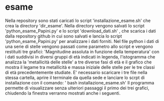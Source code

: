 # esame
Nella repository sono stati caricati lo script 'installazione_esame.sh' che crea la directory 'dir_esame'. Nella directory vengono salvati lo script 'python_esame_Papini.py' e lo script  'download_dati.sh' , che scarica i dati dalla repository github in cui sono salvati e lancia lo script 'python_esame_Papini.py' per analizzare i dati forniti. Nel file python i dati di una serie di stelle vengono passati come parametro allo script e vengono restituiti tre grafici: 'Magnitudine assoluta in funzione della temperatura' con i dati suddivisi in diversi gruppi di età indicati in legenda, l'istogramma che analizza la 'metallicità delle stelle' a tre diverse fasi di età e il grafico che mostra il legame tra metallicità e massa iniziale delle stelle per le tre classi di età precedentemente studiate.
E' necessario scaricare i tre file nella stessa cartella, aprire il terminale da quella sede e lanciare lo scrpt di installazione con il comando: ' bash installazione_esame.sh'
Il programma permette di visualizzare senza ulteriori passaggi il primo dei trei grafici, chiudendo la finestra verranno mostrati anche i seguenti.

